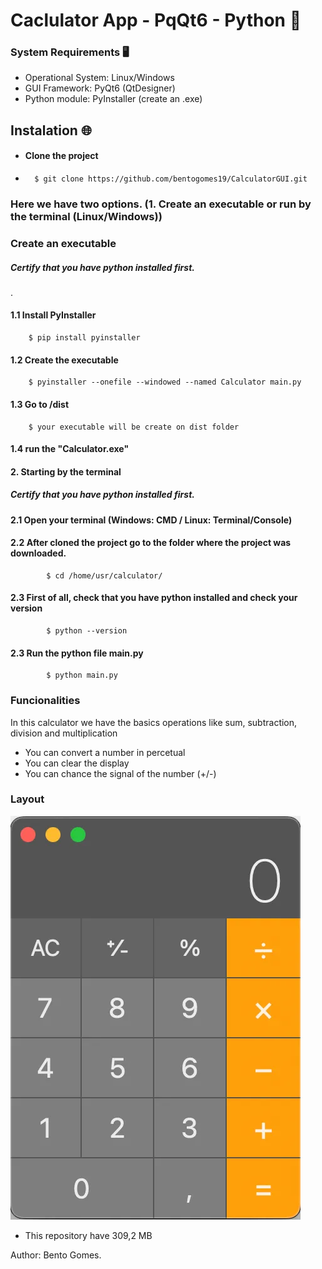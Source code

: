 # Caclulator App - PqQt6 - Python 🐍

### System Requirements 🖥️
- Operational System: Linux/Windows
- GUI Framework: PyQt6 (QtDesigner)
- Python module: PyInstaller (create an .exe)

## Instalation 🌐

- #### Clone the project
-       $ git clone https://github.com/bentogomes19/CalculatorGUI.git

### Here we have two options. (1. Create an executable or run by the terminal (Linux/Windows))

### Create an executable
##### Certify that you have python installed first.
.

#### 1.1 Install PyInstaller
        $ pip install pyinstaller
    
#### 1.2 Create the executable
        $ pyinstaller --onefile --windowed --named Calculator main.py
    
#### 1.3 Go to /dist
        $ your executable will be create on dist folder

#### 1.4 run the "Calculator.exe"
        
#### 2. Starting by the terminal
##### Certify that you have python installed first.

#### 2.1 Open your terminal (Windows: CMD / Linux: Terminal/Console)
    
#### 2.2 After cloned the project go to the folder where the project was downloaded.
            $ cd /home/usr/calculator/
#### 2.3 First of all, check that you have python installed and check your version
            $ python --version
#### 2.3 Run the python file main.py
            $ python main.py


### Funcionalities
In this calculator we have the basics operations like sum, subtraction, division and multiplication
- You can convert a number in percetual
- You can clear the display
- You can chance the signal of the number (+/-)

### Layout 

![calculator_layout](calculator.webp)

- This repository have 309,2 MB

Author: Bento Gomes.

